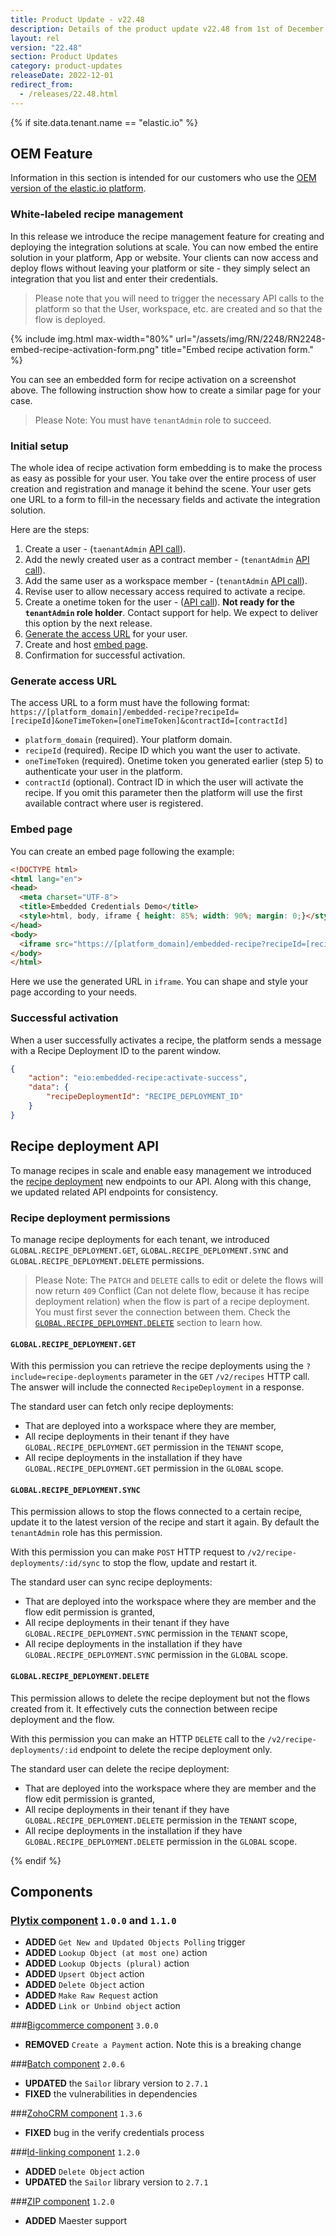 ```yaml
---
title: Product Update - v22.48
description: Details of the product update v22.48 from 1st of December 2022.
layout: rel
version: "22.48"
section: Product Updates
category: product-updates
releaseDate: 2022-12-01
redirect_from:
  - /releases/22.48.html
---
```


{% if site.data.tenant.name == "elastic.io" %}

## OEM Feature

Information in this section is intended for our customers who use the
[OEM version of the elastic.io platform](https://www.elastic.io/saas-embedded-integration/).

### White-labeled recipe management

In this release we introduce the recipe management feature for creating and
deploying the integration solutions at scale. You can now embed the entire
solution in your platform, App or website. Your clients can now access and deploy
flows without leaving your platform or site - they simply select an integration
that you list and enter their credentials.

> Please note that you will need to trigger the necessary API calls to the platform
> so that the User, workspace, etc. are created and so that the flow is deployed.

{% include img.html max-width="80%" url="/assets/img/RN/2248/RN2248-embed-recipe-activation-form.png" title="Embed recipe activation form." %}

You can see an embedded form for recipe activation on a screenshot above. The following
instruction show how to create a similar page for your case.

> Please Note: You must have `tenantAdmin` role to succeed.

### Initial setup

The whole idea of recipe activation form embedding is to make the process as easy
as possible for your user. You take over the entire process of user creation and
registration and manage it behind the scene. Your user gets one URL to a form
to fill-in the necessary fields and activate the integration solution.

Here are the steps:

1.  Create a user - (`taenantAdmin` [API call]({{site.data.tenant.apiDocsUri}}/v2#/users/post_users)).
2.  Add the newly created user as a contract member - (`tenantAdmin` [API call]({{site.data.tenant.apiDocsUri}}/v2#/contracts/post_contracts__contract_id__members)).
3.  Add the same user as a workspace member - (`tenantAdmin` [API call]({{site.data.tenant.apiDocsUri}}/v2#/workspaces/post_workspaces__workspace_id__members)).
4.  Revise user to allow necessary access required to activate a recipe.
5.  Create a onetime token for the user - ([API call]({{site.data.tenant.apiDocsUri}}/v2#/users/post_users__user_id__one_time_token)). **Not ready for the `tenantAdmin` role holder**. Contact support for help. We expect to deliver this option by the next release.
6.  [Generate the access URL](#generate-access-url) for your user.
7.  Create and host [embed page](#embed-page).
8.  Confirmation for successful activation.

### Generate access URL

The access URL to a form must have the following format:
`https://[platform_domain]/embedded-recipe?recipeId=[recipeId]&oneTimeToken=[oneTimeToken]&contractId=[contractId]`

*   `platform_domain` (required). Your platform domain.
*   `recipeId` (required). Recipe ID which you want the user to activate.
*   `oneTimeToken` (required). Onetime token you generated earlier (step 5) to authenticate your user in the platform.
*   `contractId` (optional). Contract ID in which the user will activate the recipe. If you omit this parameter then the platform will use the first available contract where user is registered.

### Embed page

You can create an embed page following the example:

```html
<!DOCTYPE html>
<html lang="en">
<head>
  <meta charset="UTF-8">
  <title>Embedded Credentials Demo</title>
  <style>html, body, iframe { height: 85%; width: 90%; margin: 0;}</style>
</head>
<body>
  <iframe src="https://[platform_domain]/embedded-recipe?recipeId=[recipeId]&oneTimeToken=[oneTimeToken]&contractId=[contractId]" />
</body>
</html>
```
Here we use the generated URL in `iframe`. You can shape and style your page
according to your needs.

### Successful activation

When a user successfully activates a recipe, the platform sends a message with
a Recipe Deployment ID to the parent window.

```json
{
    "action": "eio:embedded-recipe:activate-success",
    "data": {
        "recipeDeploymentId": "RECIPE_DEPLOYMENT_ID"
    }
}
```
## Recipe deployment API

To manage recipes in scale and enable easy management we introduced
the [recipe deployment]({{site.data.tenant.apiDocsUri}}/v2#/recipe%20deployments)
new endpoints to our API. Along with this change, we updated related API endpoints
for consistency.

### Recipe deployment permissions

To manage recipe deployments for each tenant, we introduced `GLOBAL.RECIPE_DEPLOYMENT.GET`,
`GLOBAL.RECIPE_DEPLOYMENT.SYNC` and `GLOBAL.RECIPE_DEPLOYMENT.DELETE` permissions.

> Please Note: The `PATCH` and `DELETE` calls to edit or delete the flows will now
> return `409` Conflict (Can not delete flow, because it has recipe deployment relation)
> when the flow is part of a recipe deployment. You must first sever the connection between them. Check the
> [`GLOBAL.RECIPE_DEPLOYMENT.DELETE`](#globalrecipe_deploymentdelete) section to learn how.

#### `GLOBAL.RECIPE_DEPLOYMENT.GET`

With this permission you can retrieve the recipe deployments using the
`?include=recipe-deployments` parameter in the `GET` `/v2/recipes` HTTP call.
The answer will include the connected `RecipeDeployment` in a response.

The standard user can fetch only recipe deployments:

*   That are deployed into a workspace where they are member,
*   All recipe deployments in their tenant if they have `GLOBAL.RECIPE_DEPLOYMENT.GET` permission in the `TENANT` scope,
*   All recipe deployments in the installation if they have `GLOBAL.RECIPE_DEPLOYMENT.GET` permission in the `GLOBAL` scope.

#### `GLOBAL.RECIPE_DEPLOYMENT.SYNC`

This permission allows to stop the flows connected to a certain recipe, update it
to the latest version of the recipe and start it again. By default the `tenantAdmin`
role has this permission.

With this permission you can make `POST` HTTP request to `/v2/recipe-deployments/:id/sync`
to stop the flow, update and restart it.

The standard user can sync recipe deployments:

*   That are deployed into the workspace where they are member and the flow edit permission is granted,
*   All recipe deployments in their tenant if they have `GLOBAL.RECIPE_DEPLOYMENT.SYNC` permission in the `TENANT` scope,
*   All recipe deployments in the installation if they have `GLOBAL.RECIPE_DEPLOYMENT.SYNC` permission in the `GLOBAL` scope.

#### `GLOBAL.RECIPE_DEPLOYMENT.DELETE`

This permission allows to delete the recipe deployment but not the flows created
from it. It effectively cuts the connection between recipe deployment and the flow.

With this permission you can make an HTTP `DELETE` call to the `/v2/recipe-deployments/:id`
endpoint to delete the recipe deployment only.

The standard user can delete the recipe deployment:

*   That are deployed into the workspace where they are member and the flow edit permission is granted,
*   All recipe deployments in their tenant if they have `GLOBAL.RECIPE_DEPLOYMENT.DELETE` permission in the `TENANT` scope,
*   All recipe deployments in the installation if they have `GLOBAL.RECIPE_DEPLOYMENT.DELETE` permission in the `GLOBAL` scope.



{% endif %}

## Components

### [Plytix component](/components/plytix/) `1.0.0` and `1.1.0`

*   **ADDED** `Get New and Updated Objects Polling` trigger
*   **ADDED** `Lookup Object (at most one)` action
*   **ADDED** `Lookup Objects (plural)` action
*   **ADDED** `Upsert Object` action
*   **ADDED** `Delete Object` action
*   **ADDED** `Make Raw Request` action
*   **ADDED** `Link or Unbind object` action


###[Bigcommerce component](/components/bigcommerece/) `3.0.0`

*   **REMOVED** `Create a Payment` action. Note this is a breaking change

###[Batch component](/components/batch/) `2.0.6`

*   **UPDATED** the `Sailor` library version to `2.7.1`
*   **FIXED** the vulnerabilities in dependencies

###[ZohoCRM component](/components/zoho-crm) `1.3.6`

*   **FIXED** bug in the verify credentials process

###[Id-linking component](components/id-linking-component) `1.2.0`

*   **ADDED** `Delete Object` action
*   **UPDATED** the `Sailor` library version to `2.7.1`

###[ZIP component](/components/zip) `1.2.0`

*   **ADDED** Maester support
